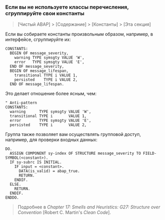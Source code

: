 ### Если вы не используете классы перечисления, сгруппируйте свои константы

> [Чистый ABAP] > [Содержание] > [Константы] > [Эта секция]

Если вы собираете константы произвольным образом, например, в интерфейсе, сгруппируйте их:

```ABAP
CONSTANTS:
  BEGIN OF message_severity,
    warning TYPE symsgty VALUE 'W',
    error   TYPE symsgty VALUE 'E',
  END OF message_severity,
  BEGIN OF message_lifespan,
    transitional TYPE i VALUE 1,
    persisted    TYPE i VALUE 2,
  END OF message_lifespan.
```

Это делает отношение более ясным, чем:

```ABAP
" Anti-pattern
CONSTANTS:
  warning      TYPE symsgty VALUE 'W',
  transitional TYPE i       VALUE 1,
  error        TYPE symsgty VALUE 'E',
  persisted    TYPE i       VALUE 2,
```

Группа также позволяет вам осуществлять групповой доступ, например, для проверки входных данных:

```ABAP
DO.
  ASSIGN COMPONENT sy-index OF STRUCTURE message_severity TO FIELD-SYMBOL(<constant>).
  IF sy-subrc IS INITIAL.
    IF input = <constant>.
      DATA(is_valid) = abap_true.
      RETURN.
    ENDIF.
  ELSE.
    RETURN.
  ENDIF.
ENDDO.
```

> Подробнее в _Chapter 17: Smells and Heuristics: G27: Structure over Convention_ [Robert C. Martin's _Clean Code_].
